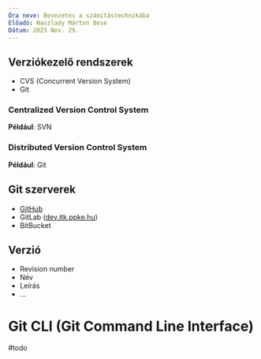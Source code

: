 ```yaml
---
Óra neve: Bevezetés a számítástechnikába
Előadó: Naszlady Márton Bese
Dátum: 2023 Nov. 29.
---
```

## Verziókezelő rendszerek
- CVS (Concurrent Version System)
- Git
### Centralized Version Control System
**Például**: SVN
### Distributed Version Control System
**Például**: Git
## Git szerverek
- [GitHub](https://www.guthib.com)
- GitLab ([dev.itk.ppke.hu](https://www.dev.itk.ppke.hu))
- BitBucket
## Verzió
- Revision number
- Név
- Leírás
- …
# Git CLI (Git Command Line Interface)
#todo